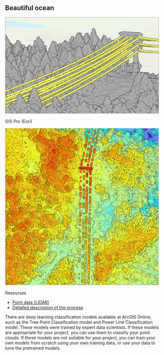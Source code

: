 ## Beautiful ocean

![alt text](https://github.com/SergeyShchus/GIS_PRO/blob/main/Power%20Line%20Classification%20model/img/power%20lines-5.png?raw=true)

GIS Pro (Esri)

![alt text](https://github.com/SergeyShchus/GIS_PRO/blob/main/Power%20Line%20Classification%20model/img/power%20lines-4.png?raw=true)

Resourses


 - [Point data (LIDAR)](https://www.kaggle.com/datasets/sergiishchus/power-lines)
 - [Detailed description of the process](https://learn.arcgis.com/en/projects/classify-powerlines-from-lidar-point-clouds/)



There are deep learning classification models available at ArcGIS Online, such as the Tree Point Classification model and Power Line Classification model. These models were trained by expert data scientists. If these models are appropriate for your project, you can use them to classify your point clouds. If these models are not suitable for your project, you can train your own models from scratch using your own training data, or use your data to tune the pretrained models.
